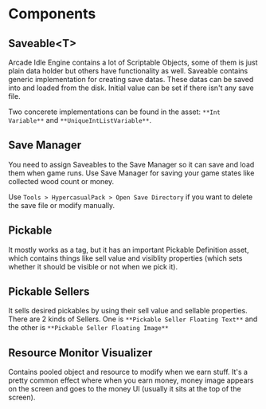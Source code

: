 # Components

## Saveable\<T>
Arcade Idle Engine contains a lot of Scriptable Objects, some of them is just plain data holder but others have functionality as well. Saveable contains generic implementation for creating save datas. These datas can be saved into and loaded from the disk. Initial value can be set if there isn't any save file.

Two concerete implementations can be found in the asset:
`**Int Variable**` and `**UniqueIntListVariable**`.

## Save Manager
You need to assign Saveables to the Save Manager so it can save and load them when game runs. Use Save Manager for saving your game states like collected wood count or money.

Use `Tools > HypercasualPack > Open Save Directory` if you want to delete the save file or modify manually.

## Pickable
It mostly works as a tag, but it has an important Pickable Definition asset, which contains things like sell value and visiblity properties (which sets whether it should be visible or not when we pick it).

## Pickable Sellers
It sells desired pickables by using their sell value and sellable properties. There are 2 kinds of Sellers. One is `**Pickable Seller Floating Text**` and the other is `**Pickable Seller Floating Image**`

## Resource Monitor Visualizer
Contains pooled object and resource to modify when we earn stuff. It's a pretty common effect where when you earn money, money image appears on the screen and goes to the money UI (usually it sits at the top of the screen).